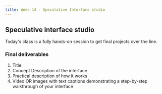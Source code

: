 ```yaml
---
title: Week 14 - Speculative Interface studio
---
```


## Speculative interface studio

Today's class is a fully hands-on session to get final projects over the line. 

### Final deliverables 

1. Title
2. Concept Description of the interface
3. Practical description of how it works
4. Video OR images with text captions demonstrating a step-by-step walkthrough of your interface
